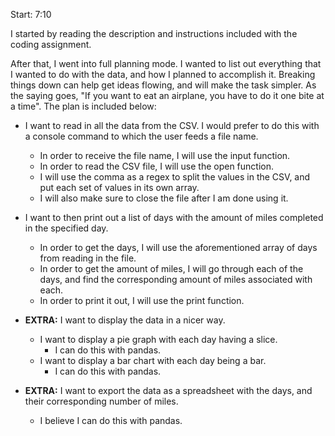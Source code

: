 Start: 7:10

I started by reading the description and instructions included with the coding assignment.

After that, I went into full planning mode. I wanted to list out everything that I wanted to do with the data, and how I planned to accomplish it. Breaking things down can help get ideas flowing, and will make the task simpler. As the saying goes, "If you want to eat an airplane, you have to do it one bite at a time". The plan is included below:

* I want to read in all the data from the CSV. I would prefer to do this with a console command to which the user feeds a file name.
  * In order to receive the file name, I will use the input function.
  * In order to read the CSV file, I will use the open function.
  * I will use the comma as a regex to split the values in the CSV, and put each set of values in its own array.
  * I will also make sure to close the file after I am done using it.

* I want to then print out a list of days with the amount of miles completed in the specified day.
  * In order to get the days, I will use the aforementioned array of days from reading in the file.
  * In order to get the amount of miles, I will go through each of the days, and find the corresponding amount of miles associated with each.
  * In order to print it out, I will use the print function.

* **EXTRA:** I want to display the data in a nicer way.
  * I want to display a pie graph with each day having a slice.
    * I can do this with pandas.
  * I want to display a bar chart with each day being a bar.
    * I can do this with pandas.

* **EXTRA:** I want to export the data as a spreadsheet with the days, and their corresponding number of miles.
  * I believe I can do this with pandas.